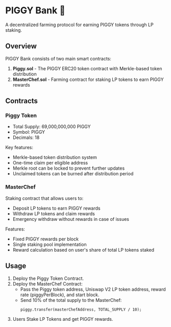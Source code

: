 # PIGGY Bank 🐷

A decentralized farming protocol for earning PIGGY tokens through LP staking.

## Overview

PIGGY Bank consists of two main smart contracts:

1. **Piggy.sol** - The PIGGY ERC20 token contract with Merkle-based token distribution
2. **MasterChef.sol** - Farming contract for staking LP tokens to earn PIGGY rewards

## Contracts

### Piggy Token

- Total Supply: 69,000,000,000 PIGGY
- Symbol: PIGGY
- Decimals: 18

Key features:
- Merkle-based token distribution system
- One-time claim per eligible address
- Merkle root can be locked to prevent further updates
- Unclaimed tokens can be burned after distribution period

### MasterChef

Staking contract that allows users to:
- Deposit LP tokens to earn PIGGY rewards
- Withdraw LP tokens and claim rewards
- Emergency withdraw without rewards in case of issues

Features:
- Fixed PIGGY rewards per block
- Single staking pool implementation
- Reward calculation based on user's share of total LP tokens staked

## Usage

1. Deploy the Piggy Token Contract.
2. Deploy the MasterChef Contract:
    - Pass the Piggy token address, Uniswap V2 LP token address, reward rate (piggyPerBlock), and start block.
    - Send 10% of the total supply to the MasterChef:
        ```solidity
        piggy.transfer(masterChefAddress, TOTAL_SUPPLY / 10);
        ```
3. Users Stake LP Tokens and get PIGGY rewards.